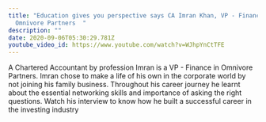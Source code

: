 ```yaml
---
title: "Education gives you perspective says CA Imran Khan, VP - Finance
  Omnivore Partners  "
description: ""
date: 2020-09-06T05:30:29.781Z
youtube_video_id: https://www.youtube.com/watch?v=WJhpYnCtTFE
---
```

A Chartered Accountant by profession Imran is a  VP - Finance in Omnivore Partners. Imran chose to make a life of his own in the corporate world by not joining his family business. Throughout his career journey he learnt about the essential networking skills and importance of asking the right questions.  Watch his interview to know how he built a successful career in the investing industry